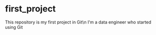 # first_project
This repository is my first project in Git\n
I'm a data engineer who started using Git
